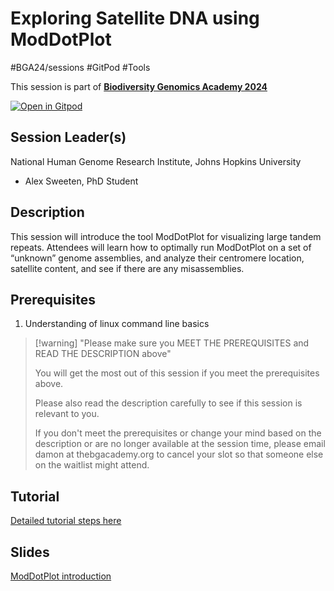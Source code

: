 # Exploring Satellite DNA using ModDotPlot

#BGA24/sessions #GitPod #Tools

This session is part of [**Biodiversity Genomics Academy 2024**](https://thebgacademy.org)

[![Open in Gitpod](https://gitpod.io/button/open-in-gitpod.svg)](https://gitpod.io/#https://github.com/thebgacademy/ModDotPlot) 

## Session Leader(s)

National Human Genome Research Institute, Johns Hopkins University

- Alex Sweeten, PhD Student

## Description
This session will introduce the tool ModDotPlot for visualizing large tandem repeats. Attendees will learn how to optimally run ModDotPlot on a set of “unknown” genome assemblies, and analyze their centromere location, satellite content, and see if there are any misassemblies.


## Prerequisites

1. Understanding of linux command line basics

>[!warning] "Please make sure you MEET THE PREREQUISITES and READ THE DESCRIPTION above"
>
>    You will get the most out of this session if you meet the prerequisites above.
>
>    Please also read the description carefully to see if this session is relevant to you.
>    
>    If you don't meet the prerequisites or change your mind based on the description or are no longer available at the session time, please email damon at thebgacademy.org to cancel your slot so that someone else on the waitlist might attend.


## Tutorial
[Detailed tutorial steps here](docs/tutorial.md)

## Slides
[ModDotPlot introduction](docs/moddotplot.pdf)
